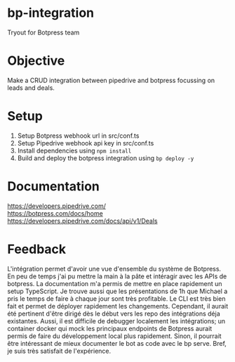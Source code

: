 # bp-integration
Tryout for Botpress team

# Objective
Make a CRUD integration between pipedrive and botpress focussing on leads and deals.

#  Setup
1. Setup Botpress webhook url in src/conf.ts
2. Setup Pipedrive webhook api key in src/conf.ts
3. Install dependencies using `npm install`
4. Build and deploy the botpress integration using `bp deploy -y`

# Documentation
https://developers.pipedrive.com/ \
https://botpress.com/docs/home
https://developers.pipedrive.com/docs/api/v1/Deals

# Feedback
L'intégration permet d'avoir une vue d'ensemble du système de Botpress. En peu de temps j'ai pu mettre la main à la pâte
et intéragir avec les APIs de botpress. La documentation m'a permis de mettre en place rapidement un setup TypeScript.
Je trouve aussi que les présentations de 1h que Michael a pris le temps de faire à chaque jour sont très profitable.
Le CLI est très bien fait et permet de déployer rapidement les changements. Cependant, il aurait été pertinent d'être dirigé
dès le début vers les repo des intégrations déja existantes. Aussi, il est difficile de debugger localement les intégrations;
un container docker qui mock les principaux endpoints de Botpress aurait permis de faire du développement local plus rapidement.
Sinon, il pourrait être intéressant de mieux documenter le bot as code avec le bp serve. Bref, je suis très satisfait
de l'expérience.